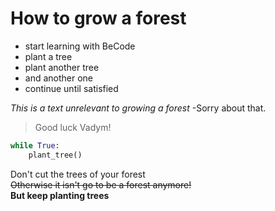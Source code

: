 # How to grow a forest
- start learning with BeCode
- plant a tree
- plant another tree
- and another one
- continue until satisfied

*This is a text unrelevant to growing a forest*
-Sorry about that.
>Good luck Vadym!  
  
```python
while True:
    plant_tree()
```  
  
Don't cut the trees of your forest  
~~Otherwise it isn't go to be a forest anymore!~~  
**But keep planting trees**  
